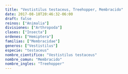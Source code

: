 ```yaml
---
title: "Vestistilus testaceus, Treehopper, Membracido"
date: 2017-08-18T20:46:32-06:00
draft: false
reinos: ["Animalia"]
divisiones: ["Arthropoda"]
clases: ["Insecta"]
ordenes: ["Hemiptera"]
familias: ["Membracidae"]
generos: ["Vestistilus"]
especie: "testaceus"
nombre_cientifico: "Vestistilus testaceus"
nombre_comun: "Membracido"
nombre_ingles: "Treehopper"
---
```

